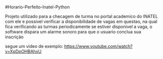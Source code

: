 #Horario-Perfeito-Inatel-Python

Projeto utilizado para a checagem de turma no portal academico do INATEL
com ele e possivel verificar a disponibilidade de vagas em questao, na qual fica verificando as turmas periodicamente
se estiver disponivel a vaga, o software dispara um alarme sonoro para que o usuario conclua sua inscrição 

segue um video de exemplo:
https://www.youtube.com/watch?v=XpDpOHBAhxU
